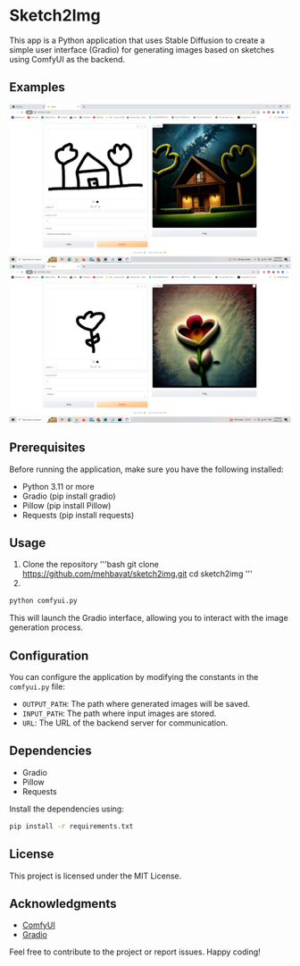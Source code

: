 # Sketch2Img

This app is a Python application that uses Stable Diffusion to create a simple user interface (Gradio) for generating images based on sketches using ComfyUI as the backend. 

## Examples

<img src="media/Screenshot (117) (1).png" alt="Example1">

<img src="media/Screenshot (118).png" alt="Example2">


## Prerequisites
Before running the application, make sure you have the following installed:

- Python 3.11 or more
- Gradio (pip install gradio)
- Pillow (pip install Pillow)
- Requests (pip install requests)

## Usage
1. Clone the repository
'''bash
git clone https://github.com/mehbayat/sketch2img.git
cd sketch2img
'''
2. 
```bash
python comfyui.py
```

This will launch the Gradio interface, allowing you to interact with the image generation process.

## Configuration

You can configure the application by modifying the constants in the `comfyui.py` file:

- `OUTPUT_PATH`: The path where generated images will be saved.
- `INPUT_PATH`: The path where input images are stored.
- `URL`: The URL of the backend server for communication.

## Dependencies

- Gradio
- Pillow
- Requests

Install the dependencies using:

```bash
pip install -r requirements.txt
```

## License

This project is licensed under the MIT License.

## Acknowledgments

- [ComfyUI](https://github.com/comfyanonymous/ComfyUI)
- [Gradio](https://github.com/gradio-app/gradio)

Feel free to contribute to the project or report issues. Happy coding!
